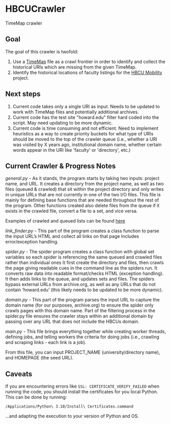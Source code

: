# HBCUCrawler
TimeMap crawler

## Goal
The goal of this crawler is twofold:

1. Use a [TimeMap](https://github.com/HBCUMobility/datacollection/tree/main/timemaps/20220104) file as a crawl frontier in order to identify and collect the historical URIs which are missing from the given TimeMap.
2. Identify the historical locations of faculty listings for the [HBCU Mobility](https://github.com/HBCUMobility) project. 

## Next steps

1. Current code takes only a single URI as input. Needs to be updated to work with TimeMap files and potentially additional archives. 
2. Current code has the test site "howard.edu" filter hard coded into the script. May need updating to be more dynamic.
3. Current code is time consuming and not efficient. Need to implement heuristics as a way to create priority buckets for what type of URIs should be moved to the top of the crawler queue (i.e., whether a URI was visited by X years ago, institutional domain name, whether certain words appear in the URI like 'faculty' or 'directory', etc.) 


## Current Crawler & Progress Notes

_general.py -_
As it stands, the program starts by taking two inputs: project name, and URL. 
It creates a directory from the project name, as well as two files (queued & crawled) that sit within the project directory and only writes in unique URLs that are not currently in one of the two I/O files.
This file is mainly for defining base functions that are needed throughout the rest of the program.
Other functions created also delete files from the queue if it exists in the crawled file, convert a file to a set, and vice versa.

Examples of crawled and queued lists can be found [here](https://github.com/deazarrillo/SiteMaps/tree/master/howard)

_link_finder.py -_
This part of the program creates a class function to parse the input URL’s HTML and collect all links on that page
Includes error/exception handling.

_spider.py -_
The spider program creates a class function with global set variables so each spider is referencing the same queued and crawled files rather than individual ones 
It first create the directory and files, then crawls the page giving readable cues in the command line as the spiders run.
It converts raw data into readable format/checks HTML (exception handling). It then adds links to the queue, and updates sets and files.
The spiders bypass external URLs from archive.org, as well as any URLs that do not contain ‘howard.edu’ (this likely needs to be updated to be more dynamic).

_domain.py -_
This part of the program parses the input URL to capture the domain name (for our purposes, archive.org) to ensure the spider only crawls pages with this domain name. Part of the filtering process in the spider.py file ensures the crawler stays within an additional domain by passing over any URL that does not include the HBCUs domain. 

_main.py -_
This file brings everything together while creating worker threads, defining jobs, and telling workers the criteria for doing jobs (i.e., crawling and scraping links - each link is a job).

From this file, you can input PROJECT_NAME (university/directory name), and HOMEPAGE (the seed URL).

## Caveats

If you are encountering errors like `SSL: CERTIFICATE_VERIFY_FAILED` when running the code, you should install the certificates for you local Python. This can be done by running:

```
/Applications/Python\ 3.10/Install\ Certificates.command
```

...and adapting the execution to your version of Python and OS.

